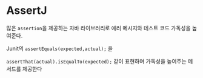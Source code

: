 # AssertJ

많은 `assertion`을 제공하는 자바 라이브러리로 에러 메시지와 테스트 코드 가독성을 높여준다.

Junit의 `assertEquals(expected,actual);` 을

`assertThat(actual).isEqualTo(expected);` 같이 표현하며 가독성을 높여주는 메서드를 제공한다

